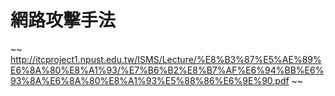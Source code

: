 # 網路攻擊手法 
~~
http://itcproject1.npust.edu.tw/ISMS/Lecture/%E8%B3%87%E5%AE%89%E6%8A%80%E8%A1%93/%E7%B6%B2%E8%B7%AF%E6%94%BB%E6%93%8A%E6%8A%80%E8%A1%93%E5%88%86%E6%9E%90.pdf
~~

